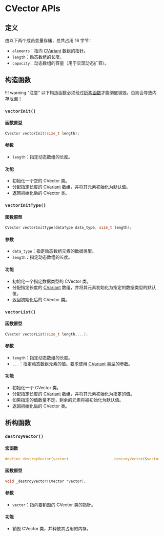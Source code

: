 # CVector APIs

## 定义

由以下两个成员变量存储，总共占用 16 字节：

- `elements`：指向 [CVariant](CVariant.md) 数组的指针。
- `length`：动态数组的长度。
- `capacity`：动态数组的容量（用于实现动态扩容）。

## 构造函数

!!! warning "注意"
    以下构造函数必须经过[析构函数](#_12)才能彻底销毁。否则会导致内存泄漏！

### `vectorInit()`

#### 函数原型

```c
CVector vectorInit(size_t length);
```

#### 参数

- `length`：指定动态数组的长度。

#### 功能

- 初始化一个空的 CVector 类。
- 分配指定长度的 [CVariant](CVariant.md) 数组，并将其元素初始化为默认值。
- 返回初始化后的 CVector 类。

### `vectorInitType()`

#### 函数原型

```c
CVector vectorInitType(dataType data_type, size_t length);
```

#### 参数

- `data_type`：指定动态数组元素的数据类型。
- `length`：指定动态数组的长度。

#### 功能

- 初始化一个指定数据类型的 CVector 类。
- 分配指定长度的 [CVariant](CVariant.md) 数组，并将其元素初始化为指定的数据类型的默认值。
- 返回初始化后的 CVector 类。

### `vectorList()`

#### 函数原型

```c
CVector vectorList(size_t length,...);
```

#### 参数

- `length`：指定动态数组的长度。
- `...`：指定动态数组元素的值。要求使用 [CVariant](CVariant.md) 类型的参数。

#### 功能

- 初始化一个 CVector 类。
- 分配指定长度的 [CVariant](CVariant.md) 数组，并将其元素初始化为指定的值。
- 如果指定的值数量不足，剩余的元素将被初始化为默认值。
- 返回初始化后的 CVector 类。

## 析构函数

### `destroyVector()`

#### 宏函数

```c
#define destroyVector(vector)                    _destroyVector(&vector)
```

#### 函数原型

```c
void _destroyVector(CVector *vector);
```

#### 参数

- `vector`：指向要销毁的 CVector 类的指针。

#### 功能

- 销毁 CVector 类，并释放其占用的内存。

